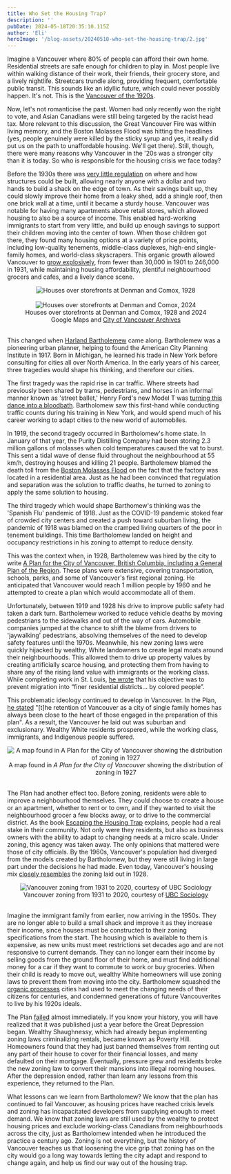 ```yaml
---
title: Who Set the Housing Trap?
description: ''
pubDate: 2024-05-18T20:35:10.115Z
author: 'Eli'
heroImage: '/blog-assets/20240518-who-set-the-housing-trap/2.jpg'
---
```


Imagine a Vancouver where 80% of people can afford their own home. Residential streets are safe enough for children to play in. Most people live within walking distance of their work, their friends, their grocery store, and a lively nightlife. Streetcars trundle along, providing frequent, comfortable public transit. This sounds like an idyllic future, which could never possibly happen. It's not. This is the [Vancouver of the 1920s](https://viewpointvancouver.ca/2021/12/13/people-were-racist-vancouver-zoning-was-not-the-implications-of-the-great-molasses-flood/).

Now, let's not romanticise the past. Women had only recently won the right to vote, and Asian Canadians were still being targeted by the racist head tax. More relevant to this discussion, the Great Vancouver Fire was within living memory, and the Boston Molasses Flood was hitting the headlines (yes, people genuinely were killed by the sticky syrup and yes, it really did put us on the path to unaffordable housing. We'll get there). Still, though, there were many reasons why Vancouver in the '20s was a stronger city than it is today. So who is responsible for the housing crisis we face today?

Before the 1930s there was [very little regulation](https://doodles.mountainmath.ca/posts/2023-02-06-a-brief-history-of-vancouver-planning-development-regimes/index.html) on where and how structures could be built, allowing nearly anyone with a dollar and two hands to build a shack on the edge of town. As their savings built up, they could slowly improve their home from a leaky shed, add a shingle roof, then one brick wall at a time, until it became a sturdy house. Vancouver was notable for having many apartments above retail stores, which allowed housing to also be a source of income. This enabled hard-working immigrants to start from very little, and build up enough savings to support their children moving into the center of town. When those children got there, they found many housing options at a variety of price points, including low-quality tenements, middle-class duplexes, high-end single-family homes, and world-class skyscrapers. This organic growth allowed Vancouver to [grow explosively](https://vancouversun.com/news/local-news/this-week-in-history-1931-vancouver-becomes-canadas-third-largest-city), from fewer than 30,000 in 1901 to 246,000 in 1931, while maintaining housing affordability, plentiful neighbourhood grocers and cafes, and a lively dance scene.

<center><img src="/blog-assets/20240518-who-set-the-housing-trap/1.png" alt="Houses over storefronts at Denman and Comox, 1928"></center><br/>
<center><img src="/blog-assets/20240518-who-set-the-housing-trap/2.jpg" alt="Houses over storefronts at Denman and Comox, 2024"></center>

<center>Houses over storefronts at Denman and Comox, 1928 and 2024 <br/>Google Maps and <a href="https://searcharchives.vancouver.ca/stores-on-denman-street">City of Vancouver Archives</a></center><br/>

This changed when [Harland Bartholemew](https://www.vancouverarchives.ca/2011/04/18/how-did-harland-bartholomews-ideas-shape-vancouver/) came along. Bartholemew was a pioneering urban planner, helping to found the American City Planning Institute in 1917. Born in Michigan, he learned his trade in New York before consulting for cities all over North America. In the early years of his career, three tragedies would shape his thinking, and therefore our cities.

The first tragedy was the rapid rise in car traffic. Where streets had previously been shared by trams, pedestrians, and horses in an informal manner known as 'street ballet,' Henry Ford's new Model T was [turning this dance into a bloodbath](https://www.detroitnews.com/story/news/local/michigan-history/2015/04/26/auto-traffic-history-detroit/26312107/). Bartholomew saw this first-hand while conducting traffic counts during his training in New York, and would spend much of his career working to adapt cities to the new world of automobiles.

In 1919, the second tragedy occurred in Bartholomew's home state. In January of that year, the Purity Distilling Company had been storing 2.3 million gallons of molasses when cold temperatures caused the vat to burst. This sent a tidal wave of dense fluid throughout the neighbourhood at 55 km/h, destroying houses and killing 21 people. Bartholemew blamed the death toll from the [Boston Molasses Flood](https://viewpointvancouver.ca/2021/12/13/people-were-racist-vancouver-zoning-was-not-the-implications-of-the-great-molasses-flood/) on the fact that the factory was located in a residential area. Just as he had been convinced that regulation and separation was the solution to traffic deaths, he turned to zoning to apply the same solution to housing.

The third tragedy which would shape Barthomew's thinking was the 'Spanish Flu' pandemic of 1918. Just as the COVID-19 pandemic stoked fear of crowded city centers and created a push toward suburban living, the pandemic of 1918 was blamed on the cramped living quarters of the poor in tenement buildings. This time Bartholomew landed on height and occupancy restrictions in his zoning to attempt to reduce density.

This was the context when, in 1928, Bartholemew was hired by the city to write [A Plan for the City of Vancouver, British Columbia, including a General Plan of the Region](https://archive.org/embed/vancplanincgen00vanc). These plans were extensive, covering transportation, schools, parks, and some of Vancouver's first regional zoning. He anticipated that Vancouver would reach 1 million people by 1960 and he attempted to create a plan which would accommodate all of them.

Unfortunately, between 1919 and 1928 his drive to improve public safety had taken a dark turn. Bartholemew worked to reduce vehicle deaths by moving pedestrians to the sidewalks and out of the way of cars. Automobile companies jumped at the chance to shift the blame from drivers to 'jaywalking' pedestrians, absolving themselves of the need to develop safety features until the 1970s. Meanwhile, his new zoning laws were quickly hijacked by wealthy, White landowners to create legal moats around their neighbourhoods. This allowed them to drive up property values by creating artificially scarce housing, and protecting them from having to share any of the rising land value with immigrants or the working class. While completing work in St. Louis, [he wrote](https://ggwash.org/view/77826/one-man-zoned-huge-swaths-of-the-dc-region-for-sprawl-cars-and-exclusion) that his objective was to prevent migration into “finer residential districts… by colored people”.

This problematic ideology continued to develop in Vancouver. In the Plan, [he stated](https://archive.org/details/vancplanincgen00vanc/page/26/) "[t]he retention of Vancouver as a city of single family homes has always been close to the heart of those engaged in the preparation of this plan". As a result, the Vancouver he laid out was suburban and exclusionary. Wealthy White residents prospered, while the working class, immigrants, and Indigenous people suffered.

<center><img src="/blog-assets/20240518-who-set-the-housing-trap/3.jpg" alt="A map found in A Plan for the City of Vancouver showing the distribution of zoning in 1927"></center>
<center>A map found in <i>A Plan for the City of Vancouver</i> showing the distribution of zoning in 1927</center><br/>

The Plan had another effect too. Before zoning, residents were able to improve a neighbourhood themselves. They could choose to create a house or an apartment, whether to rent or to own, and if they wanted to visit the neighbourhood grocer a few blocks away, or to drive to the commercial district. As the book [Escaping the Housing Trap](https://www.housingtrap.org/) explains, people had a real stake in their community. Not only were they residents, but also as business owners with the ability to adapt to changing needs at a micro scale. Under zoning, this agency was taken away. The only opinions that mattered were those of city officials. By the 1960s, Vancouver's population had diverged from the models created by Bartholomew, but they were still living in large part under the decisions he had made. Even today, Vancouver's housing mix [closely resembles](https://samsullivan.ca/taking-a-closer-look-at-the-legacy-of-harland-bartholomew-and-his-plan-for-vancouver-2/) the zoning laid out in 1928.

<center><img src="/blog-assets/20240518-who-set-the-housing-trap/4.png" alt="Vancouver zoning from 1931 to 2020, courtesy of UBC Sociology"></center>
<center>Vancouver zoning from 1931 to 2020, courtesy of <a href="https://zoning.sociology.ubc.ca/historical/">UBC Sociology</a></center><br/>

Imagine the immigrant family from earlier, now arriving in the 1950s. They are no longer able to build a small shack and improve it as they increase their income, since houses must be constructed to their zoning specifications from the start. The housing which is available to them is expensive, as new units must meet restrictions set decades ago and are not responsive to current demands. They can no longer earn their income by selling goods from the ground floor of their home, and must find additional money for a car if they want to commute to work or buy groceries. When their child is ready to move out, wealthy White homeowners will use zoning laws to prevent them from moving into the city. Bartholomew squashed the [organic processes](https://bcbooklook.com/harland-bartholomew-and-vancouver-urban-history-1928-to-1952-video/) cities had used to meet the changing needs of their citizens for centuries, and condemned generations of future Vancouverites to live by his 1920s ideals.

The Plan [failed](https://bcbooklook.com/harland-bartholomew-and-vancouver-urban-history-1928-to-1952-video/) almost immediately. If you know your history, you will have realized that it was published just a year before the Great Depression began. Wealthy Shaughnessy, which had already begun implementing zoning laws criminalizing rentals, became known as Poverty Hill. Homeowners found that they had just banned themselves from renting out any part of their house to cover for their financial losses, and many defaulted on their mortgage. Eventually, pressure grew and residents broke the new zoning law to convert their mansions into illegal rooming houses. After the depression ended, rather than learn any lessons from this experience, they returned to the Plan.

What lessons can we learn from Bartholomew? We know that the plan has continued to fail Vancouver, as housing prices have reached crisis levels and zoning has incapacitated developers from supplying enough to meet demand. We know that zoning laws are still used by the wealthy to protect housing prices and exclude working-class Canadians from neighbourhoods across the city, just as Bartholomew intended when he introduced the practice a century ago. Zoning is not everything, but the history of Vancouver teaches us that loosening the vice grip that zoning has on the city would go a long way towards letting the city adapt and respond to change again, and help us find our way out of the housing trap.
